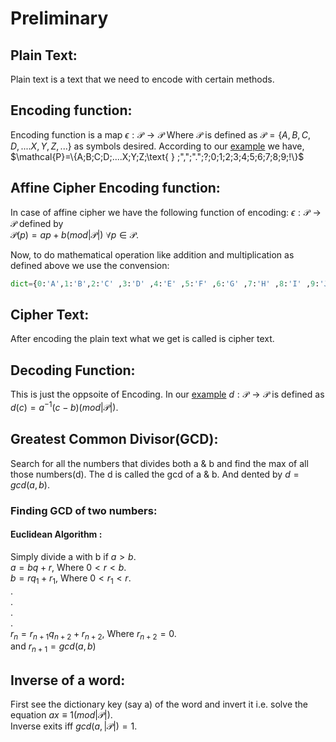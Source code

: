 # Preliminary
## Plain Text:
Plain text is a text that we need to encode with certain methods.
## Encoding function:
Encoding function is a map  $\epsilon:\mathcal{P} \rightarrow \mathcal{P}$
Where $\mathcal{P}$ is defined as $\mathcal{P}=\{A,B,C,D,....X,Y,Z,...\}$ as symbols desired. According to our [example](https://replit.com/@atrajitsarkar/Cryptographytutorial#.tutorial/01-Storing_data.md:4) we have, \
 $\mathcal{P}=\{A;B;C;D;....X;Y;Z;\text{ } ;",";".";?;0;1;2;3;4;5;6;7;8;9;!\}$ 
 
 ## Affine Cipher Encoding function:
 In case of affine cipher we have the following function of encoding:
 $\epsilon:\mathcal{P}\rightarrow \mathcal{P}$ defined by \
 $\mathcal{P}(p)=ap+b(mod |\mathcal{P}|) \text{ }\forall p\in \mathcal{P}$.

 Now, to do mathematical operation like addition and multiplication as defined above we use the convension:

 ```python
 dict={0:'A',1:'B',2:'C' ,3:'D' ,4:'E' ,5:'F' ,6:'G' ,7:'H' ,8:'I' ,9:'J',10:'K',11:'L' ,12:'M' ,13:'N' ,14:'O' ,15:'P',16:'Q' ,17:'R' ,18:'S' ,19:'T' ,20:'U',21:'V' ,22:'W' ,23:'X' ,24:'Y' ,25:'Z',26:' ',27:',',28:'.',29:'?',30:'0',31:'1',32:'2',33:'3',34:'4',35:'5',36:'6',37:'7',38:'8',39:'9',40:'!'}
 ```

 ## Cipher Text:
 After encoding the plain text what we get is called is cipher text.
 
 ## Decoding Function:
 This is just the oppsoite of Encoding.
 In our [example](https://replit.com/@atrajitsarkar/Cryptographytutorial#.tutorial/01-Storing_data.md:4)
$d:\mathcal{P}\rightarrow \mathcal{P}$ is defined as $d(c)=a^{-1}(c-b)(mod|\mathcal{P}|)$.

## Greatest Common Divisor(GCD):
Search for all the numbers that divides both a & b and find the max of all those numbers(d). The d is called the gcd of a & b. And dented by $d=gcd(a,b)$.

### Finding GCD of two numbers:
#### Euclidean Algorithm :
Simply divide a with b if $a>b$.\
$a=bq+r$, Where $0<r<b$.\
$b=rq_1+r_1$, Where $0<r_1<r$.\
.\
.\
.\
.\
$r_n=r_{n+1}q_{n+2}+r_{n+2}$, Where $r_{n+2}=0$.\
and $r_{n+1}=gcd(a,b)$


## Inverse of a word:
First see the dictionary key (say a) of the word and invert it i.e. solve the equation $ax\equiv 1(mod|\mathcal{P}|)$.\
Inverse exits iff $gcd(a,|\mathcal{P}|)=1$.
